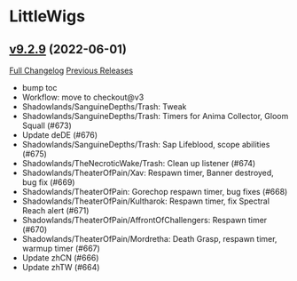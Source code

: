 # LittleWigs

## [v9.2.9](https://github.com/BigWigsMods/LittleWigs/tree/v9.2.9) (2022-06-01)
[Full Changelog](https://github.com/BigWigsMods/LittleWigs/compare/v9.2.8...v9.2.9) [Previous Releases](https://github.com/BigWigsMods/LittleWigs/releases)

- bump toc  
- Workflow: move to checkout@v3  
- Shadowlands/SanguineDepths/Trash: Tweak  
- Shadowlands/SanguineDepths/Trash: Timers for Anima Collector, Gloom Squall (#673)  
- Update deDE (#676)  
- Shadowlands/SanguineDepths/Trash: Sap Lifeblood, scope abilities (#675)  
- Shadowlands/TheNecroticWake/Trash: Clean up listener (#674)  
- Shadowlands/TheaterOfPain/Xav: Respawn timer, Banner destroyed, bug fix (#669)  
- Shadowlands/TheaterOfPain: Gorechop respawn timer, bug fixes (#668)  
- Shadowlands/TheaterOfPain/Kultharok: Respawn timer, fix Spectral Reach alert (#671)  
- Shadowlands/TheaterOfPain/AffrontOfChallengers: Respawn timer (#670)  
- Shadowlands/TheaterOfPain/Mordretha: Death Grasp, respawn timer, warmup timer (#667)  
- Update zhCN (#666)  
- Update zhTW (#664)  
